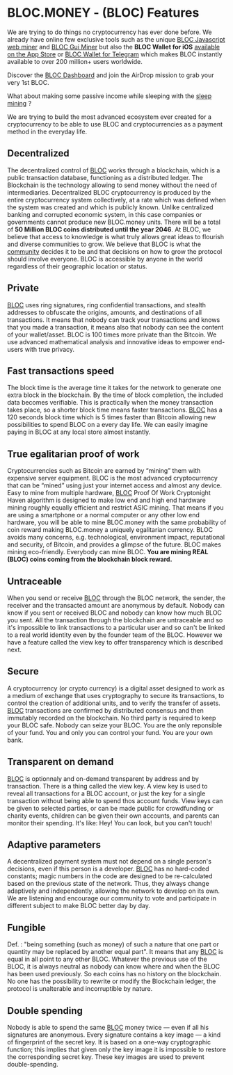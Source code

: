 # **BLOC.MONEY - (BLOC) Features**
We are trying to do things no cryptocurrency has ever done before. We already have online few exclusive tools such as the unique [BLOC Javascript web miner](../mining/bloc-in-browser-javascript-web-miner.md) and [BLOC Gui Miner](../mining/BLOC-GUI-Miner.md) but also the **BLOC Wallet for iOS** [available on the App Store](../wallets/BLOC-iOS-wallet.md) or [BLOC Wallet for Telegram](../wallets/BLOC-Telegram-Wallet.md) which makes BLOC instantly available to over 200 million+ users worldwide.

Discover the [BLOC Dashboard](../guides/dashboard/dashboard.md) and join the AirDrop mission to grab your very 1st BLOC.

What about making some passive income while sleeping with the [sleep mining](../mining/mobile-mining/Sleep-Mining.md) ?

We are trying to build the most advanced ecosystem ever created for a cryptocurrency to be able to use BLOC and cryptocurrencies as a payment method in the everyday life.

## **Decentralized**
The decentralized control of [BLOC](https://bloc.money) works through a blockchain, which is a public transaction database, functioning as a distributed ledger. The Blockchain is the technology allowing to send money without the need of intermediaries. Decentralized BLOC cryptocurrency is produced by the entire cryptocurrency system collectively, at a rate which was defined when the system was created and which is publicly known. Unlike centralized banking and corrupted economic system, in this case companies or governments cannot produce new BLOC.money units. There will be a total of **50 Million BLOC coins distributed until the year 2046**. At BLOC, we believe that access to knowledge is what truly allows great ideas to flourish and diverse communities to grow. We believe that BLOC is what the [community](../about/Community.md) decides it to be and that decisions on how to grow the protocol should involve everyone. BLOC is accessible by anyone in the world regardless of their geographic location or status.

## **Private**
[BLOC](https://bloc.money) uses ring signatures, ring confidential transactions, and stealth addresses to obfuscate the origins, amounts, and destinations of all transactions. It means that nobody can track your transactions and knows that you made a transaction, it means also that nobody can see the content of your wallet/asset. BLOC is 100 times more private than the Bitcoin. We use advanced mathematical analysis and innovative ideas to empower end-users with true privacy.

## **Fast transactions speed**
The block time is the average time it takes for the network to generate one extra block in the blockchain. By the time of block completion, the included data becomes verifiable. This is practically when the money transaction takes place, so a shorter block time means faster transactions. [BLOC](https://bloc.money) has a 120 seconds block time which is 5 times faster than Bitcoin allowing new possibilities to spend BLOC on a every day life. We can easily imagine paying in BLOC at any local store almost instantly.

## **True egalitarian proof of work**
Cryptocurrencies such as Bitcoin are earned by “mining” them with expensive server equipment. BLOC is the most advanced cryptocurrency that can be “mined” using just your internet access and almost any device. Easy to mine from multiple hardware, [BLOC](https://bloc.money) Proof Of Work Cryptonight Haven algorithm is designed to make low end and high end hardware mining roughly equally efficient and restrict ASIC mining. That means if you are using a smartphone or a normal computer or any other low end hardware, you will be able to mine BLOC.money with the same probability of coin reward making BLOC.money a uniquely egalitarian currency. BLOC avoids many concerns, e.g. technological, environment impact, reputational and security, of Bitcoin, and provides a glimpse of the future. BLOC makes mining eco-friendly. Everybody can mine BLOC. **You are mining REAL (BLOC) coins coming from the blockchain block reward.**

## **Untraceable**
When you send or receive [BLOC](https://bloc.money) through the BLOC network, the sender, the receiver and the transacted amount are anonymous by default. Nobody can know if you sent or received BLOC and nobody can know how much BLOC you sent. All the transaction through the blockchain are untraceable and so it's impossible to link transactions to a particular user and so can't be linked to a real world identity even by the founder team of the BLOC. However we have a feature called the view key to offer transparency which is described next.

## **Secure**
A cryptocurrency (or crypto currency) is a digital asset designed to work as a medium of exchange that uses cryptography to secure its transactions, to control the creation of additional units, and to verify the transfer of assets. [BLOC](https://bloc.money) transactions are confirmed by distributed consensus and then immutably recorded on the blockchain. No third party is required to keep your BLOC safe. Nobody can seize your BLOC. You are the only reponsible of your fund. You and only you can control your fund. You are your own bank.

## **Transparent on demand**
[BLOC](https://bloc.money) is optionnaly and on-demand transparent by address and by transaction. There is a thing called the view key. A view key is used to reveal all transactions for a BLOC account, or just the key for a single transaction without being able to spend thos account funds. View keys can be given to selected parties, or can be made public for crowdfunding or charity events, children can be given their own accounts, and parents can monitor their spending. It's like: Hey! You can look, but you can't touch!

## **Adaptive parameters**
A decentralized payment system must not depend on a single person's decisions, even if this person is a developer. [BLOC](https://bloc.money) has no hard-coded constants; magic numbers in the code are designed to be re-calculated based on the previous state of the network. Thus, they always change adaptively and independently, allowing the network to develop on its own. We are listening and encourage our community to vote and participate in different subject to make BLOC better day by day.

## **Fungible**
Def. : "being something (such as money) of such a nature that one part or quantity may be replaced by another equal part". It means that any [BLOC](https://bloc.money) is equal in all point to any other BLOC. Whatever the previous use of the BLOC, it is always neutral as nobody can know where and when the BLOC has been used previously. So each coins has no history on the blockchain. No one has the possibility to rewrite or modify the Blockchain ledger, the protocol is unalterable and incorruptible by nature.

## **Double spending**
Nobody is able to spend the same [BLOC](https://bloc.money) money twice — even if all his signatures are anonymous. Every signature contains a key image — a kind of fingerprint of the secret key. It is based on a one-way cryptographic function; this implies that given only the key image it is impossible to restore the corresponding secret key. These key images are used to prevent double-spending.